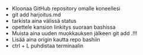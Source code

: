 - Kloonaa GitHub repository omalle koneellesi
- git add harjoitus.md
- tarkista aina välissä status
- opettele kansion linkitys suoraan bashissa
- Muista aina uuden muokkauksen jälkeen git add .!!!
- Lisää aina origin kautta repo bashiin
- ctrl + L puhdistaa terminaalin